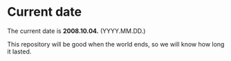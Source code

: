 # Current date

The current date is **2008.10.04.** (YYYY.MM.DD.)

This repository will be good when the world ends, so we will know how long it lasted.